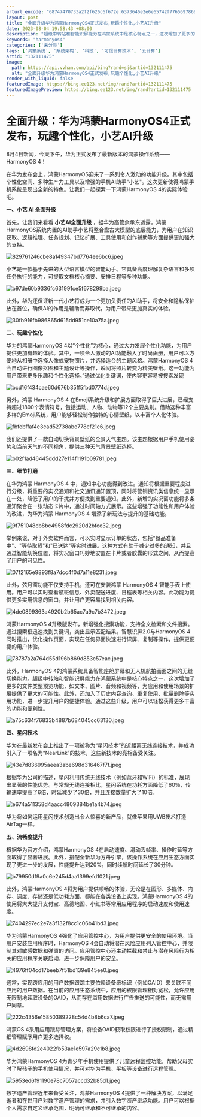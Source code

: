 ```yaml
---
arturl_encode: "68747470733a2f2f626c6f672e:6373646e2e6e65742f77656978696e5f34343436393634382f:61727469636c652f64657461696c732f313332313131343735"
layout: post
title: "全面升级华为鸿蒙HarmonyOS4正式发布,玩趣个性化,小艺AI升级"
date: 2023-08-04 19:58:43 +08:00
description: "超级中转站和智能识屏能力在鸿蒙系统中是核心特点之一，这次增加了更多的文件类型预览功能，如文本、图片、"
keywords: "harmonyos4"
categories: ['未分类']
tags: ['鸿蒙系统', '系统架构', '科技', '可信计算技术', '云计算']
artid: "132111475"
image:
  path: https://api.vvhan.com/api/bing?rand=sj&artid=132111475
  alt: "全面升级华为鸿蒙HarmonyOS4正式发布,玩趣个性化,小艺AI升级"
render_with_liquid: false
featuredImage: https://bing.ee123.net/img/rand?artid=132111475
featuredImagePreview: https://bing.ee123.net/img/rand?artid=132111475
---
```


# 全面升级：华为鸿蒙HarmonyOS4正式发布，玩趣个性化，小艺AI升级

8月4日新闻，今天下午，华为正式发布了最新版本的鸿蒙操作系统——HarmonyOS 4！

在华为发布会上，鸿蒙HarmonyOS迎来了一系列令人激动的功能升级。其中包括个性化空间、多种生产力工具以及增强的手机AI助手"小艺"。这次更新使得鸿蒙手机系统呈现出全新的特色。让我们一起探索一下鸿蒙HarmonyOS 4的实际体验吧。

**一、小艺 AI 全面升级**

首先，让我们来看看
**小艺AI全面升级**
，据华为高管余承东透露，鸿蒙HarmonyOS系统内置的AI助手小艺将整合盘古大模型的底层能力，为用户在知识获取、逻辑推理、任务规划、记忆扩展、工具使用和创作辅助等方面提供更加强大的支持。

![829761246cbe8a149347bd7764ee6bc6.jpeg](https://i-blog.csdnimg.cn/blog_migrate/710992e963e0cf93bf0418858d0f1e3d.jpeg)

小艺是一款基于先进的大型语言模型的智能助手。它具备高度理解复杂语言和多项任务执行的能力，可提取文档核心摘要、安排日程等多种功能。

![b97de60b9336fc631991ce5f678299ba.jpeg](https://i-blog.csdnimg.cn/blog_migrate/6a837390757b3887971813fa82e72071.jpeg)

此外，华为还保证新一代小艺将成为一个更加负责任的AI助手，将安全和隐私保护放在首位，确保AI的作用是辅助而非取代，为用户带来更加真实的体验。

![30fb916fb986865d615dd951ce10a75a.jpeg](https://i-blog.csdnimg.cn/blog_migrate/8b9c82d5af0df7cff0ae310812ca5600.jpeg)

**二、玩趣个性化**

华为的鸿蒙HarmonyOS 4以“个性化”为核心，通过大力发展个性化功能，为用户提供更加有趣的体验。其中，一项令人激动的AI功能融入了时尚画册，用户可以方便地从相册中选择人像或宠物照片，并选择适合的主题风格。鸿蒙HarmonyOS 4会自动进行图像抠图和主题设计等操作，瞬间将照片转变为精美壁纸。这一功能为用户带来更多乐趣和个性化选择。”通过优化关键词，使内容更容易被搜索发现

![bcd16f434cae60d676b35ff5fbd0774d.jpeg](https://i-blog.csdnimg.cn/blog_migrate/aa5ebd4e565d03f8a145eceb631c4895.jpeg)

另外，鸿蒙 HarmonyOS 4 在Emoji系统升级和扩展方面取得了巨大进展，已经支持超过1800个表情符号，包括运动、人物、动物等12个主要类别。借助这种丰富多样的Emoji系统，用户能够轻松制作独特的心情壁纸，以丰富个人化体验。

![fbfebffaf4e3cad52738abe778ef21e6.jpeg](https://i-blog.csdnimg.cn/blog_migrate/040016aa118eb6271c41b6343039885a.jpeg)

我们还提供了一款自动切换背景壁纸的全景天气主题。该主题根据用户手机使用姿势和当前天气的不同视角，提供三种天气背景壁纸选择。

![b02f1ad46445ddd27e114f1191b09781.jpeg](https://i-blog.csdnimg.cn/blog_migrate/e546983fa37c5aca04df57b9a2434d34.jpeg)

**三、细节打磨**

在华为鸿蒙 HarmonyOS 4 中，通知中心功能得到改进。通知将根据重要程度进行分级，将重要的实况通知和社交通讯通知置顶，同时将营销资讯类信息统一显示在一处，降低了用户的干扰并方便找到重要通知。此外，新增的实况窗功能将多条通知聚合在一张动态卡片中，通过时间轴方式展示。这些增强了功能性和用户体验的改进，为华为鸿蒙 HarmonyOS 4 增添了新玩法与提升的基础功能。

![9f751048cb8bc4958fdc2920d2bfce32.jpeg](https://i-blog.csdnimg.cn/blog_migrate/33f5a3658f9b93c0887e2a77864b64d0.jpeg)

举例来说，对于外卖软件而言，可以实时显示订单的状态，包括"餐品准备中"、"等待取货"和"已送达"等实时进展。这种方式有助于减少过多的通知，并且通过智能切换位置，将实况窗口巧妙地安置在卡片或者胶囊的形式之间，从而提高了用户的可见性。

![07f2165e9893f8a7dcc4f0d7a11e8231.jpeg](https://i-blog.csdnimg.cn/blog_migrate/9bc5440dce621ba6d8952e31bedbde8f.jpeg)

此外，弦月窗功能不仅支持手机，还可在安装鸿蒙 HarmonyOS 4 智能手表上使用。用户可以实时查看航班信息、外卖配送进度、日程表等相关内容。此功能为提供更多实用信息的窗口，并让用户更容易找到相关内容。

![4de0899363a4920b2b65ac7a9c7b3472.jpeg](https://i-blog.csdnimg.cn/blog_migrate/ac89c909c699c48a20c9bc0ea62135fa.jpeg)

鸿蒙HarmonyOS 4升级版发布，新增强化搜索功能，支持全文检索和文件搜索。通过搜索框迅速找到关键词，突出显示匹配结果。智慧识屏2.0与HarmonyOS 4同时推出，优化操作页面，实现在任何界面快速进行识屏、复制等操作，提供更便捷的用户体验。

![78787a2a764d55d196b869d853c57eac.jpeg](https://i-blog.csdnimg.cn/blog_migrate/ecf7f28846417b2601af399b9909ad28.jpeg)

此外，HarmonyOS 4的鸿蒙系统具备智能座舱屏幕和无人机航拍画面之间的无缝切换能力。超级中转站和智能识屏能力在鸿蒙系统中是核心特点之一，这次增加了更多的文件类型预览功能，如文本、图片、音频和视频等，为应用和使用场景的扩展提供了更大的可能性。此外，还加入了历史内容查询、重复使用、批量删除等实用功能，进一步提升用户的便捷体验。通过这些升级，用户可以轻松获得更多丰富的功能和便利性。

![a75c634f76833b4887b684045cc63130.jpeg](https://i-blog.csdnimg.cn/blog_migrate/21c9fcd7b55480e390546622b320cbe7.jpeg)

**四、星闪技术**

华为在最新发布会上推出了一项被称为“星闪技术”的近距离无线连接技术，并成功引入了一项名为“NearLink”的技术，这些新技术的亮相备受关注。

![43e7d836995aeea3abe698d316467f7f.jpeg](https://i-blog.csdnimg.cn/blog_migrate/2d572f47e8ad175f615ebae0b87db8bd.jpeg)

根据华为公司的描述，星闪利用传统无线技术（例如蓝牙和WiFi）的标准，展现出显著的性能优势。与常规无线连接相比，星闪系统在功耗方面降低了60％，传输速率提高了6倍，时延减少了30倍，并且连接数量扩大了10倍。

![e674a511358d4aacc4809384be1a4b74.jpeg](https://i-blog.csdnimg.cn/blog_migrate/0d199cc0195ba47cce432ec471e79ea0.jpeg)

华为将如何运用星闪技术创造出令人惊喜的新产品，就像苹果用UWB技术打造AirTag一样。

**五、流畅度提升**

根据华为官方介绍，鸿蒙HarmonyOS 4在启动速度、滑动丢帧率、操作时延等方面取得了显著进展。此外，搭配全新华为方舟引擎，该操作系统在应用生态方面实现了更进一步的发展，性能提升达到20%，同时续航时间延长了30分钟。

![b79950df9a0c6e245d4aa1399efd1021.jpeg](https://i-blog.csdnimg.cn/blog_migrate/8e8c7b7c9465296206261c9c44715172.jpeg)

此外，鸿蒙HarmonyOS 4将为用户提供顺畅的体验，无论是在图形、多媒体、内存、调度、存储还是低功耗方面，都能在各类设备上实现。鸿蒙HarmonyOS 4的使用将大大提升支付宝、高德地图、小红书等常用应用程序的启动速度和使用速度。

![7404297ec2e7a3f132f8cc1c06b41bd3.jpeg](https://i-blog.csdnimg.cn/blog_migrate/a6a04ad14e49771f2607e6abaf783ed8.jpeg)

华为鸿蒙HarmonyOS 4强化了应用管控中心，为用户提供更安全的使用环境。当用户安装应用程序时，HarmonyOS 4会自动将潜在风险应用列入管控中心，并限制其对敏感数据和弹窗的访问。应用管控中心还主动拦截和禁止与潜在风险行为相关的应用程序关联启动，进一步保障用户的安全。

![4976ff04cd17beeb7f51bd139e845ee0.jpeg](https://i-blog.csdnimg.cn/blog_migrate/2fe25601aca1b4771bb727b7472dd2d5.jpeg)

通常，实现跨应用的用户数据跟踪主要依赖设备级标识（例如OAID）来关联不同应用的用户数据。在当前的应用生态系统中，应用的权限管理相对宽松，允许应用无限制地读取设备的OAID，从而存在滥用数据进行广告推送的可能性，而无需用户同意。

![222c4356e15850389228c54d4b8b6ca7.jpeg](https://i-blog.csdnimg.cn/blog_migrate/f9b16e2f12053baacc3895c02c983adf.jpeg)

鸿蒙OS 4采用应用跟踪管理方案，将设备OAID获取权限进行了授权限制，通过精细管理赋予用户更多选择权。

![4d2698fd2e4022fb53ae1e597a29c1b8.jpeg](https://i-blog.csdnimg.cn/blog_migrate/1cf28719a81ab2607600f52e6cd817e0.jpeg)

华为鸿蒙HarmonyOS 4为青少年手机使用提供了儿童远程监控功能，帮助父母实时了解孩子的手机使用情况，并可对华为手机、平板等设备进行远程管理。

![5953ed6f91190e78c7057accd32b85d1.jpeg](https://i-blog.csdnimg.cn/blog_migrate/e07a2dba4a90be6314cef5b0d5c248aa.jpeg)

数字遗产管理近年来备受关注，鸿蒙HarmonyOS 4提供了一种解决方案，以满足逝者和在世用户对数字遗产管理的需求，并引入数字资产继承功能。用户可以根据个人需求自定义继承范围，明确可继承和不可继承的内容。
